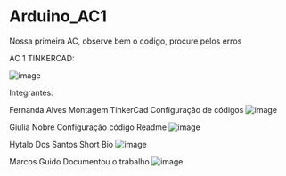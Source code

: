 # Arduino_AC1
Nossa primeira AC, observe bem o codigo, procure pelos erros

AC 1 TINKERCAD: 

![image](https://user-images.githubusercontent.com/79206783/113358227-ca28be80-931b-11eb-9823-d874aec90e28.png)

Integrantes:

Fernanda Alves 
Montagem TinkerCad 
Configuração de códigos 
![image](https://user-images.githubusercontent.com/79206783/113358846-ea0cb200-931c-11eb-8008-c5d490f5dfbc.png)

Giulia Nobre 
Configuração código
Readme
![image](https://user-images.githubusercontent.com/79206783/113358950-23ddb880-931d-11eb-916e-34e936bf6af2.png)

Hytalo Dos Santos 
Short Bio 
![image](https://user-images.githubusercontent.com/79206783/113359018-45d73b00-931d-11eb-99d2-333cffc0251a.png)

Marcos Guido 
Documentou o trabalho 
![image](https://user-images.githubusercontent.com/79206783/113359231-bd0ccf00-931d-11eb-95d7-0af4e290c8e8.png)


